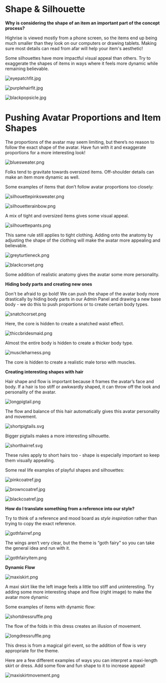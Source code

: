 # Shape & Silhouette


**Why is considering the shape of an item an important part of the concept process?**

Highrise is viewed mostly from a phone screen, so the items end up being much smaller than they look on our computers or drawing tablets. Making sure most details can read from afar will help your item's aesthetic!

Some silhouettes have more impactful visual appeal than others. Try to exaggerate the shapes of items in ways where it feels more dynamic while remaining believable. 

![eyepatchfit.jpg](https://cdn-production.joinhighrise.com/create-portal/eyepatchfit_e616dae183.jpg)

![purplehairfit.jpg](https://cdn-production.joinhighrise.com/create-portal/purplehairfit_7893b500a1.jpg)

![blackpopsicle.jpg](https://cdn-production.joinhighrise.com/create-portal/blackpopsicle_0d75800f70.jpg)


# Pushing Avatar Proportions and Item Shapes

The proportions of the avatar may seem limiting, but there’s no reason to follow the exact shape of the avatar. Have fun with it and exaggerate proportions for a more interesting look! 

![bluesweater.png](https://cdn-production.joinhighrise.com/create-portal/bluesweater_59155d39e0.png)

Folks tend to gravitate towards oversized items. Off-shoulder details can make an item more dynamic as well.

Some examples of items that don’t follow avatar proportions too closely:

![silhouettepinksweater.png](https://cdn-production.joinhighrise.com/create-portal/silhouettepinksweater_01acea2c30.png)

![silhouetterainbow.png](https://cdn-production.joinhighrise.com/create-portal/silhouetterainbow_19888ddced.png)


A mix of tight and oversized items gives some visual appeal.

![silhouettepants.png](https://cdn-production.joinhighrise.com/create-portal/silhouettepants_2d8366e3b5.png)


This same rule still applies to tight clothing. Adding onto the anatomy by adjusting the shape of the clothing will make the avatar more appealing and believable.

![greyturtleneck.png](https://cdn-production.joinhighrise.com/create-portal/greyturtleneck_5203db1f90.png)

![blackcorset.png](https://cdn-production.joinhighrise.com/create-portal/blackcorset_568b3baeb5.png)

Some addition of realistic anatomy gives the avatar some more personality.


**Hiding body parts and creating new ones**

Don't be afraid to go bold! We can push the shape of the avatar body more drastically by hiding body parts in our Admin Panel and drawing a new base body - we do this to push proportions or to create certain body types.

![snatchcorset.png](https://cdn-production.joinhighrise.com/create-portal/snatchcorset_c592619421.png)

Here, the core is hidden to create a snatched waist effect.


![thiccbridesmaid.png](https://cdn-production.joinhighrise.com/create-portal/thiccbridesmaid_41408118c3.png)

Almost the entire body is hidden to create a thicker body type.


![muscleharness.png](https://cdn-production.joinhighrise.com/create-portal/muscleharness_ea80b2f3e7.png)

The core is hidden to create a realistic male torso with muscles.


**Creating interesting shapes with hair**

Hair shape and flow is important because it frames the avatar’s face and body. If a hair is too stiff or awkwardly shaped, it can throw off the look and personality of the avatar.

![longpigtail.png](https://cdn-production.joinhighrise.com/create-portal/longpigtail_c82c9c87c8.png)

The flow and balance of this hair automatically gives this avatar personality and movement.


![shortpigtails.svg](https://cdn-production.joinhighrise.com/create-portal/shortpigtails_e967fd425d.svg)

Bigger pigtails makes a more interesting silhouette.


![shorthairref.svg](https://cdn-production.joinhighrise.com/create-portal/shorthairref_90bf7a1998.svg)

These rules apply to short hairs too - shape is especially important so keep them visually appealing.


Some real life examples of playful shapes and silhouettes:

![pinkcoatref.jpg](https://cdn-production.joinhighrise.com/create-portal/pinkcoatref_c0fa34549f.jpg)

![browncoatref.jpg](https://cdn-production.joinhighrise.com/create-portal/browncoatref_6784a5557b.jpg)

![blackcoatref.jpg](https://cdn-production.joinhighrise.com/create-portal/blackcoatref_ee4c350800.jpg)


**How do I translate something from a reference into our style?**

Try to think of a reference and mood board as _style inspiration_ rather than trying to copy the exact reference. 

![gothfairref.png](https://cdn-production.joinhighrise.com/create-portal/gothfairref_3dd4d6e2d1.png)

The wings aren’t very clear, but the theme is “goth fairy” so you can take the general idea and run with it.


![gothfairyitem.png](https://cdn-production.joinhighrise.com/create-portal/gothfairyitem_4dfa4a6141.png)


**Dynamic Flow**

![maxiskirt.png](https://cdn-production.joinhighrise.com/create-portal/maxiskirt_242c445190.png)

A maxi skirt like the left image feels a little too stiff and uninteresting. Try adding some more interesting shape and flow (right image) to make the avatar more dynamic


Some examples of items with dynamic flow:

![shortdressruffle.png](https://cdn-production.joinhighrise.com/create-portal/shortdressruffle_8c186601f9.png)

The flow of the folds in this dress creates an illusion of movement.


![longdressruffle.png](https://cdn-production.joinhighrise.com/create-portal/longdressruffle_15d5259209.png)

This dress is from a magical girl event, so the addition of flow is very appropriate for the theme.


Here are a few different examples of ways you can interpret a maxi-length skirt or dress. Add some flow and fun shape to it to increase appeal!

![maxiskirtmovement.png](https://cdn-production.joinhighrise.com/create-portal/maxiskirtmovement_158efe81d6.png)
